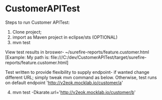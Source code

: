 # CustomerAPITest

Steps to run Customer APITest:

1. Clone project; 
2. import as Maven project in eclipse/sts (OPTIONAL)
3. mvn test

View test results in broswer- ~/surefire-reports/feature.customer.html  [Example: My path is: file:///C:/dev/CustomerAPITest/target/surefire-reports/feature.customer.html]

Test written to provide flexibility to supply endpoint- if wanted change different URL; simply tweak mvn command as below. Otherwise, test runs on default endpoint 'http://v2eok.mocklab.io/customer/a'

4. mvn test -Dkarate.url='http://v2eok.mocklab.io/customer/b'
